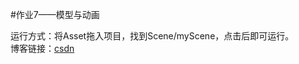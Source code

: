 #作业7——模型与动画

运行方式：将Asset拖入项目，找到Scene/myScene，点击后即可运行。<BR>
博客链接：[csdn](https://blog.csdn.net/Floating__dust/article/details/109692298)<BR>